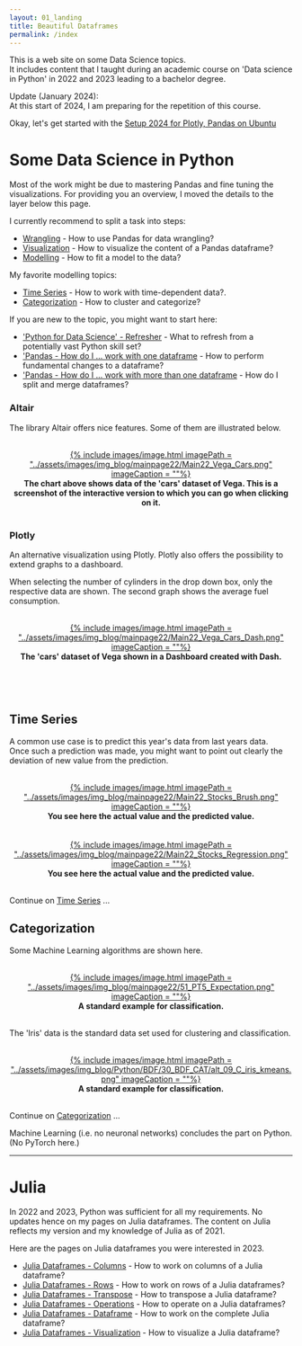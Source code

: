 ```yaml
---
layout: 01_landing
title: Beautiful Dataframes
permalink: /index
---
```



This is a web site on some Data Science topics.<br>
It includes content that I taught during an academic course on 'Data science in Python' in 2022 and 2023 leading to a bachelor degree.<br>

Update (January 2024):<br>
At this start of 2024, I am preparing for the repetition of this course.<ok>

Okay, let's get started with the [Setup 2024 for Plotly, Pandas on Ubuntu](setup_ubuntu_pandas_plotly)








# Some Data Science in Python

Most of the work might be due to mastering Pandas and fine tuning the visualizations.
For providing you an overview, I moved the details to the layer below this page.

I currently recommend to split a task into steps:
- [Wrangling](pandas_wrangling) - How to use Pandas for data wrangling?
- [Visualization](plotly_overview) - How to visualize the content of a Pandas dataframe?
- [Modelling](pandas_modelling) - How to fit a model to the data?

My favorite modelling topics:
- [Time Series](time_series_overview) - How to work with time-dependent data?.
- [Categorization](cat_story) - How to cluster and categorize?

If you are new to the topic, you might want to start here:
- ['Python for Data Science' - Refresher](python_refresher) - What to refresh from a potentially vast Python skill set?
- ['Pandas - How do I ... work with one dataframe](pandas_how_do_I) - How to perform fundamental changes to a dataframe?
- ['Pandas - How do I ... work with more than one dataframe](pandas_two_df) - How do I split and merge dataframes?


### Altair

The library Altair offers nice features. Some of them are illustrated below.

<br>
<center>
<a href="vega_cars_multi_selection">
{% include images/image.html imagePath = "../assets/images/img_blog/mainpage22/Main22_Vega_Cars.png" imageCaption =  ""%}
</a>
<br><b>
The chart above shows data of the 'cars' dataset of Vega. This is a screenshot of the interactive version to which you can go when clicking on it.
 </b><br>
</center>
<br>

### Plotly

An alternative visualization using Plotly. Plotly also offers the possibility to extend graphs to a dashboard. <br>

When selecting the number of cylinders in the drop down box, only the respective data are shown. The second graph shows the average fuel consumption.

<br>
<center>
<a href="dash_overview">
{% include images/image.html imagePath = "../assets/images/img_blog/mainpage22/Main22_Vega_Cars_Dash.png" imageCaption =  ""%}
</a>
<br><b>
The 'cars' dataset of Vega shown in a Dashboard created with Dash.
 
</b><br>
</center>
<br>



## Time Series

A common use case is to predict this year's data from last years data. <br>
Once such a prediction was made, you might want to point out clearly the deviation of new value from the prediction. 

<br>
<center>
<a href="time_series_brush">
{% include images/image.html imagePath = "../assets/images/img_blog/mainpage22/Main22_Stocks_Brush.png" imageCaption =  ""%}
</a>
<br><b>
You see here the actual value and the predicted value. 
</b><br>
</center>
<br>


<br>
<center>
<a href="time_series_regression">
{% include images/image.html imagePath = "../assets/images/img_blog/mainpage22/Main22_Stocks_Regression.png" imageCaption =  ""%}
</a>
<br><b>
You see here the actual value and the predicted value. 
</b><br>
</center>
<br>

Continue on [Time Series](time_series_overview) ...


## Categorization

Some Machine Learning algorithms are shown here.<br>

<br>
<center>
<a href="cat_overview">
{% include images/image.html imagePath = "../assets/images/img_blog/mainpage22/51_PT5_Expectation.png" imageCaption =  ""%}
</a>
<br><b>
A standard example for classification.
</b><br>
</center>
<br>


The 'Iris' data is the standard data set used for clustering and classification.

<br>
<center>
<a href="cat_kmeans">
{% include images/image.html imagePath = "../assets/images/img_blog/Python/BDF/30_BDF_CAT/alt_09_C_iris_kmeans.png" imageCaption =  ""%}
</a>
<br><b>
A standard example for classification.
</b><br>
</center>
<br>

Continue on [Categorization](cat_overview) ... 

Machine Learning (i.e. no neuronal networks) concludes the part on Python. (No PyTorch here.)

---

# Julia

In 2022 and 2023, Python was sufficient for all my requirements. 
No updates hence on my pages on Julia dataframes. The content on Julia reflects my version and my knowledge of Julia as of 2021. 

Here are the pages on Julia dataframes you were interested in 2023.

- [Julia Dataframes - Columns](julia_columns) - How to work on columns of a Julia dataframe?
- [Julia Dataframes - Rows](julia_rows) - How to work on rows of a Julia dataframes?
- [Julia Dataframes - Transpose](julia_transpose) - How to transpose a Julia dataframe?
- [Julia Dataframes - Operations](julia_df_ops) - How to operate on a Julia dataframes?
- [Julia Dataframes - Dataframe](julia_df) - How to work on the complete Julia dataframe?
- [Julia Dataframes - Visualization](julia_visualization) - How to visualize a Julia dataframe?
    